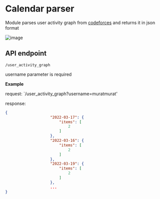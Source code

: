 # Calendar parser

Module parses user activity graph from [codeforces](https://codeforces.com/) and returns it in json format

![image](https://user-images.githubusercontent.com/51270744/181876788-35a98a44-2ea6-4e08-833d-574385864632.png)

## API endpoint 
`/user_activity_graph`

username parameter is required

**Example** 

request: `/user_activity_graph?username=muratmurat'

response: 
```json
{
                    "2022-03-17": {
                        "items": [
                            2
                        ]
                    }, 
                    "2022-03-16": {
                        "items": [
                            2
                        ]
                    }, 
                    "2022-03-19": {
                        "items": [
                            2
                        ]
                    },                     
                    ...
}
```
